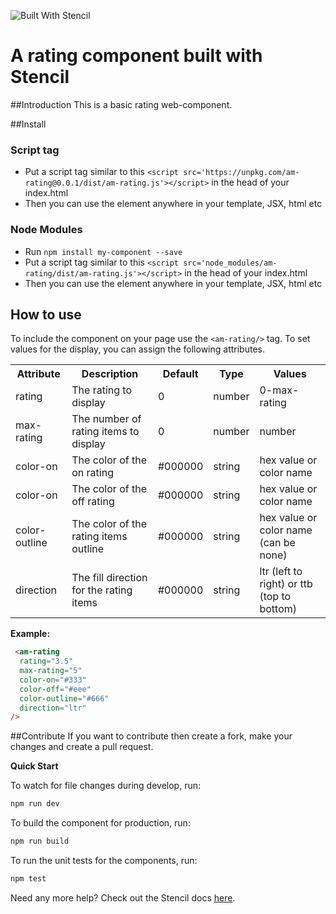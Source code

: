 ![Built With Stencil](https://img.shields.io/badge/-Built%20With%20Stencil-16161d.svg?logo=data%3Aimage%2Fsvg%2Bxml%3Bbase64%2CPD94bWwgdmVyc2lvbj0iMS4wIiBlbmNvZGluZz0idXRmLTgiPz4KPCEtLSBHZW5lcmF0b3I6IEFkb2JlIElsbHVzdHJhdG9yIDE5LjIuMSwgU1ZHIEV4cG9ydCBQbHVnLUluIC4gU1ZHIFZlcnNpb246IDYuMDAgQnVpbGQgMCkgIC0tPgo8c3ZnIHZlcnNpb249IjEuMSIgaWQ9IkxheWVyXzEiIHhtbG5zPSJodHRwOi8vd3d3LnczLm9yZy8yMDAwL3N2ZyIgeG1sbnM6eGxpbms9Imh0dHA6Ly93d3cudzMub3JnLzE5OTkveGxpbmsiIHg9IjBweCIgeT0iMHB4IgoJIHZpZXdCb3g9IjAgMCA1MTIgNTEyIiBzdHlsZT0iZW5hYmxlLWJhY2tncm91bmQ6bmV3IDAgMCA1MTIgNTEyOyIgeG1sOnNwYWNlPSJwcmVzZXJ2ZSI%2BCjxzdHlsZSB0eXBlPSJ0ZXh0L2NzcyI%2BCgkuc3Qwe2ZpbGw6I0ZGRkZGRjt9Cjwvc3R5bGU%2BCjxwYXRoIGNsYXNzPSJzdDAiIGQ9Ik00MjQuNywzNzMuOWMwLDM3LjYtNTUuMSw2OC42LTkyLjcsNjguNkgxODAuNGMtMzcuOSwwLTkyLjctMzAuNy05Mi43LTY4LjZ2LTMuNmgzMzYuOVYzNzMuOXoiLz4KPHBhdGggY2xhc3M9InN0MCIgZD0iTTQyNC43LDI5Mi4xSDE4MC40Yy0zNy42LDAtOTIuNy0zMS05Mi43LTY4LjZ2LTMuNkgzMzJjMzcuNiwwLDkyLjcsMzEsOTIuNyw2OC42VjI5Mi4xeiIvPgo8cGF0aCBjbGFzcz0ic3QwIiBkPSJNNDI0LjcsMTQxLjdIODcuN3YtMy42YzAtMzcuNiw1NC44LTY4LjYsOTIuNy02OC42SDMzMmMzNy45LDAsOTIuNywzMC43LDkyLjcsNjguNlYxNDEuN3oiLz4KPC9zdmc%2BCg%3D%3D&colorA=16161d&style=flat-square)

# A rating component built with Stencil
##Introduction
This is a basic rating web-component.

##Install

### Script tag

- Put a script tag similar to this `<script src='https://unpkg.com/am-rating@0.0.1/dist/am-rating.js'></script>` in the head of your index.html
- Then you can use the element anywhere in your template, JSX, html etc

### Node Modules
- Run `npm install my-component --save`
- Put a script tag similar to this `<script src='node_modules/am-rating/dist/am-rating.js'></script>` in the head of your index.html
- Then you can use the element anywhere in your template, JSX, html etc


## How to use
To include the component on your page use the `<am-rating/>` tag.  To set values for the display, you can assign the following attributes.

<table>
  <tr>
    <th>Attribute</th>
    <th>Description</th>
    <th>Default</th>
    <th>Type</th>
    <th>Values</th>
  </tr>
  <tr>
    <td>rating</td>
    <td>The rating to display</td>
    <td>0</td>
	<td>number</td>
	<td>0-max-rating</td>
  </tr>
  <tr>
    <td>max-rating</td>
    <td>The number of rating items to display</td>
    <td>0</td>
	<td>number</td>
	<td>number</td>
  </tr>
  <tr>
  	<td>color-on</td>
    <td>The color of the on rating</td>
    <td>#000000</td>
    <td>string</td>
    <td>hex value or color name</td>
  </tr>
  <tr>
    <td>color-on</td>
    <td>The color of the off rating</td>
    <td>#000000</td>
    <td>string</td>
    <td>hex value or color name</td>
  </tr>
  <tr>
    <td>color-outline</td>
    <td>The color of the rating items outline</td>
    <td>#000000</td>
    <td>string</td>
    <td>hex value or color name (can be none)</td>
  </tr>
  <tr>
    <td>direction</td>
    <td>The fill direction for the rating items</td>
    <td>#000000</td>
    <td>string</td>
    <td>ltr (left to right) or ttb (top to bottom)</td>
  </tr>
</table>


**Example:**

```html
 <am-rating
  rating="3.5"
  max-rating="5"
  color-on="#333"
  color-off="#eee"
  color-outline="#666"
  direction="ltr"
/>
```


##Contribute
If you want to contribute then create a fork, make your changes and create a pull request.

**Quick Start**

To watch for file changes during develop, run:

```bash
npm run dev
```

To build the component for production, run:

```bash
npm run build
```

To run the unit tests for the components, run:

```bash
npm test
```

Need any more help? Check out the Stencil docs [here](https://stenciljs.com/docs/my-first-component).
